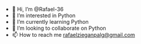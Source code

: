 - 👋 Hi, I’m @Rafael-36
- 👀 I’m interested in Python
- 🌱 I’m currently learning Python
- 💞️ I’m looking to collaborate on Python
- 📫 How to reach me rafaelzieganpalg@gmail.com

<!---
Rafael-36/Rafael-36 is a ✨ special ✨ repository because its `README.md` (this file) appears on your GitHub profile.
You can click the Preview link to take a look at your changes.
--->
